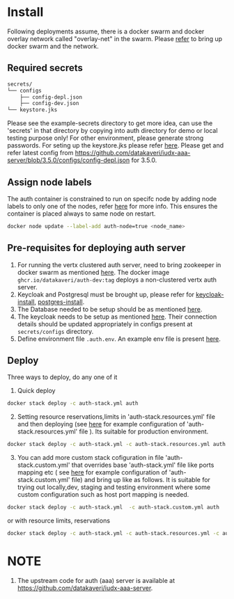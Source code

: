 # Install
 Following deployments assume, there is a docker swarm and  docker overlay network called "overlay-net"  in the swarm. Please [refer](../../../docs/swarm-setup.md) to bring up docker swarm and the network.
## Required secrets
```sh
secrets/
└── configs
    ├── config-depl.json
    ├── config-dev.json
└── keystore.jks
```
Please see the example-secrets directory to get more idea, can use the 'secrets' in that directory by copying into auth  directory  for demo or local testing purpose only! For other environment, please generate strong passwords. For seting up the keystore.jks please refer [here](https://github.com/datakaveri/iudx-aaa-server#jwt-signing-key-setup). Please get and refer latest config from https://github.com/datakaveri/iudx-aaa-server/blob/3.5.0/configs/config-depl.json for 3.5.0.

## Assign node labels
 The auth container is constrained to run on specifc node by adding node labels to only one of the nodes, refer [here](https://docs.docker.com/engine/swarm/services/#placement-constraints) for more info. This ensures the container is placed always to same node on restart.
```sh
docker node update --label-add auth-node=true <node_name>
```
## Pre-requisites for deploying auth server
1. For running the vertx clustered auth server, need to bring zookeeper in docker swarm as mentioned [here](../zookeeper/README.md).
The  docker image ```ghcr.io/datakaveri/auth-dev:tag``` deploys a non-clustered vertx auth server.
2. Keycloak and Postgresql must be brought up, please refer for [keycloak-install](../keycloak/README.md), [postgres-install](../postgres/README.md). 
3. The Database needed to be setup should be as mentioned [here](https://github.com/datakaveri/iudx-aaa-server#flyway-database-setup). 
4. The keycloak needs to be setup as mentioned [here](https://github.com/datakaveri/iudx-aaa-server#keycloak-setup).
Their connection details should be updated  appropriately in configs present at ```secrets/configs``` directory.
5. Define environment file ```.auth.env```. An example env file is present [here](example-env).
## Deploy

Three ways to deploy, do any one of it
1. Quick deploy  
```sh
docker stack deploy -c auth-stack.yml auth 
```
2. Setting resource reservations,limits in 'auth-stack.resources.yml' file and then deploying (see [here](example-auth-stack.resources.yml) for example configuration of 'auth-stack.resources.yml' file ). Its suitable for production environment.

```sh
docker stack deploy -c auth-stack.yml -c auth-stack.resources.yml auth
```
3. You can add more custom stack cofiguration in file 'auth-stack.custom.yml' that overrides base 'auth-stack.yml' file like ports mapping etc ( see [here](example-auth-stack.custom.yml) for example configuration of 'auth-stack.custom.yml' file)  and bring up like as follows. It is suitable for trying out locally,dev, staging and testing environment where some custom configuration such as host port mapping is needed.
```sh
docker stack deploy -c auth-stack.yml  -c auth-stack.custom.yml auth
```
or 
with resource limits, reservations
```sh
docker stack deploy -c auth-stack.yml -c auth-stack.resources.yml -c auth-stack.custom.yml auth
```
# NOTE
1. The upstream code for auth (aaa) server is available at https://github.com/datakaveri/iudx-aaa-server.
